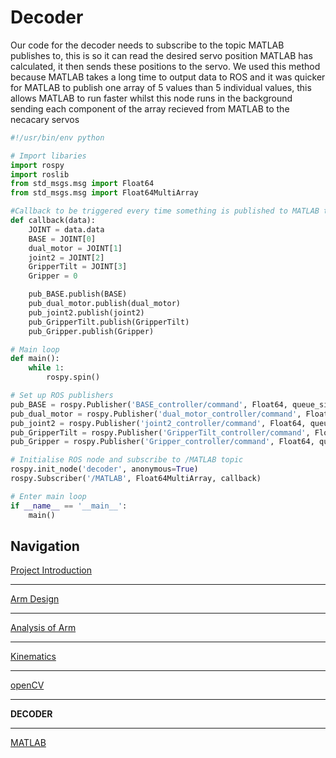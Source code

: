 # Decoder 

Our code for the decoder needs to subscribe to the topic MATLAB publishes to, this is so it can read the desired servo position MATLAB has calculated, it then sends these positions to the servo. We used this method because MATLAB takes a long time to output data to ROS and it was quicker for MATLAB to publish one array of 5 values than 5 individual values, this allows MATLAB to run faster whilst this node runs in the background sending each component of the array recieved from MATLAB to the necacary servos  

```python
#!/usr/bin/env python

# Import libaries
import rospy
import roslib
from std_msgs.msg import Float64
from std_msgs.msg import Float64MultiArray

#Callback to be triggered every time something is published to MATLAB topic
def callback(data):
	JOINT = data.data
	BASE = JOINT[0]
	dual_motor = JOINT[1]
	joint2 = JOINT[2]
	GripperTilt = JOINT[3]
	Gripper = 0

	pub_BASE.publish(BASE)
	pub_dual_motor.publish(dual_motor)
	pub_joint2.publish(joint2)
	pub_GripperTilt.publish(GripperTilt)
	pub_Gripper.publish(Gripper)

# Main loop
def main():
	while 1:
		rospy.spin()

# Set up ROS publishers
pub_BASE = rospy.Publisher('BASE_controller/command', Float64, queue_size=1)
pub_dual_motor = rospy.Publisher('dual_motor_controller/command', Float64, queue_size=1)
pub_joint2 = rospy.Publisher('joint2_controller/command', Float64, queue_size=1)
pub_GripperTilt = rospy.Publisher('GripperTilt_controller/command', Float64, queue_size=1)
pub_Gripper = rospy.Publisher('Gripper_controller/command', Float64, queue_size=1)

# Initialise ROS node and subscribe to /MATLAB topic
rospy.init_node('decoder', anonymous=True)
rospy.Subscriber('/MATLAB', Float64MultiArray, callback)

# Enter main loop
if __name__ == '__main__':
    main()
```

## Navigation
[Project Introduction](https://github.com/AandJ/ROCO224/blob/master/ProjectIntroduction.md)  
***
[Arm Design](https://github.com/AandJ/ROCO224/blob/master/ArmDesign.md)  
***
[Analysis of Arm](https://github.com/AandJ/ROCO224/blob/master/ArmAnalysis.md)  
***
[Kinematics](https://github.com/AandJ/ROCO224/blob/master/kinematics.md)  
***
[openCV](https://github.com/AandJ/ROCO224/blob/master/openCV.md)  
***
__DECODER__
***
[MATLAB](https://github.com/AandJ/ROCO224/blob/master/MATLAB.md)  


